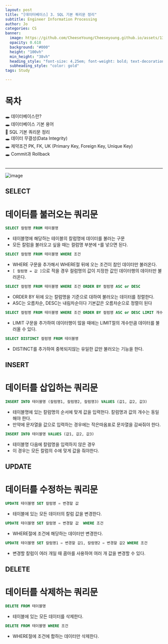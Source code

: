 ```yaml
---
layout: post
title: "[데이터베이스] 3. SQL 기본 쿼리문 정리"
subtitle: Engineer Information Processing
author: Jo
categories: CS
banner:
  image: https://github.com/CheeseYoung/Cheeseyoung.github.io/assets/132384527/b9719d45-9111-45cd-90b9-b9f9fa0ede40
  opacity: 0.618
  background: "#000"
  height: "100vh"
  min_height: "38vh"
  heading_style: "font-size: 4.25em; font-weight: bold; text-decoration: underline"
  subheading_style: "color: gold"
tags: Study

---
```


# 목차
🕳 데이터베이스란? <br>
🕳 데이터베이스 기본 용어 <br>
📌 SQL 기본 쿼리문 정리 <br>
🕳 데이터 무결성(Data Integrity) <br>
🕳 제약조건 PK, FK, UK (Primary Key, Foreign Key, Unique Key) <br>
🕳 Commit과 Rollback <br>
<br>
<hr>

![image](https://github.com/CheeseYoung/Cheeseyoung.github.io/assets/132384527/b9719d45-9111-45cd-90b9-b9f9fa0ede40)

## SELECT
# 데이터를 불러오는 쿼리문

```sql
SELECT 컬럼명 FROM 테이블명
```
- 테이블명에 해당하는 테이블의 칼럼명에 데이터를 불러는 구문
- 모든 칼럼을 불러오고 싶을 때는 컬럼명 부분에 ``*``를 넣으면 된다.

```sql
SELECT 컬럼명 FROM 테이블명 WHERE 조건
```
- WHERE 구문을 추가해서 WHERE절 뒤에 오는 조건이 참인 데이터만 불러온다.
- ``[ 컬럼명 = 값 ]``으로 적을 경우 컬럼명의 값이 지정한 값인 데이터행의 데이터만 불러온다.

```sql
SELECT 컬럼명 FROM 테이블명 WHERE 조건 ORDER BY 컬럼명 ASC or DESC
```
- ORDER BY 뒤에 오는 칼럼명을 기준으로 대하여 불러오는 데이터를 정렬한다.
- ASC는 오름차순, DESC는 내림차순이다 기본값은 오름차순으로 정렬이 된다

```sql
SELECT 컬럼명 FROM 테이블명 WHERE 조건 ORDER BY 컬럼명 ASC or DESC LIMIT 개수
```
- LIMIT 구문을 추가하여 데이터행이 많을 때에는 LIMIT절의 개수만큼 데이터를 불러올 수 있다.

```sql
SELECT DISTINCT 컬럼명 FROM 테이블명
```
- DISTINCT를 추가하여 중복되지않는 유일한 값만 불러오는 기능을 한다.

## INSERT
# 데이터를 삽입하는 쿼리문

```sql
INSERT INTO 테이블명 (칼럼명1, 칼럼명2, 칼럼명3) VALUES (값1, 값2, 값3)
```
- 테이블명에 있는 칼럼명의 순서에 맞게 값을 입력헌다. 칼럼명과 값의 개수는 동일해야 한다.
- 만약에 문자열을 값으로 입력하는 경우에는 작은따옴표로 문자열을 감싸줘야 한다.

```sql
INSERT INTO 테이블명 VALUES (값1, 값2, 값3)
```
- 테이블명 다음에 칼럼명을 입력하지 않은 경우
- 이 경우는 모든 칼럼의 수에 맞게 값을 줘야한다.

## UPDATE
# 데이터를 수정하는 쿼리문

```sql
UPDATE 테이블명 SET 칼럼명 = 변경할 값
```
- 테이블에 있는 모든 데이터의 칼럼 값을 변경한다.

```sql
UPDATE 테이블명 SET 칼럼명 = 변경할 값  WHERE 조건
```
- WHERE절에 조건에 해당하는 데이터만 변경한다.

```sql
UPDATE 테이블명 SET 칼럼명1 = 변경할 값1, 칼럼명2 = 변경할 값2 WHERE 조건
```
- 변경할 칼럼이 여러 개일 때 콤마를 사용하여 여러 개 값을 변경할 수 있다.

## DELETE
# 데이터를 삭제하는 쿼리문

```sql
DELETE FROM 테이블명
```
- 테이블에 있는 모든 데이터를 삭제한다.

```sql
DELETE FROM 테이블명 WHERE 조건
```
- WHERE절에 조건에 합하는 데이터만 삭제한다.



















